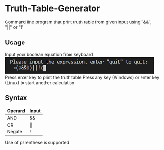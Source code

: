 # Truth-Table-Generator
Command line program that print truth table from given input using "&amp;&amp;", "||" or "!"
## Usage
Input your boolean equation from keyboard
![show input](illustrators/illustrator1.png)
Press enter key to print the truth table
Press any key (Windows) or enter key (Linux) to start another calculation
## Syntax
| Operand | Input |
| ------- | ----- |
| AND     | &&    |
| OR      | \|\|  |
| Negate  | !     |

Use of parenthese is supported
